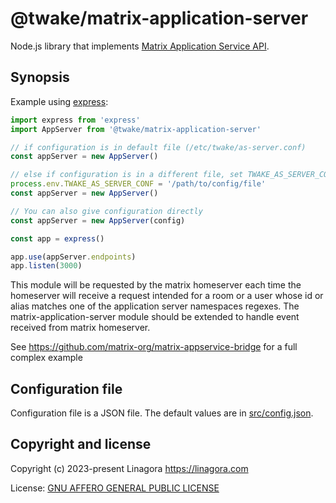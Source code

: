 # @twake/matrix-application-server

Node.js library that implements
[Matrix Application Service API](https://spec.matrix.org/v1.6/application-service-api/).

## Synopsis

Example using [express](https://www.npmjs.com/package/express):

```js
import express from 'express'
import AppServer from '@twake/matrix-application-server'

// if configuration is in default file (/etc/twake/as-server.conf)
const appServer = new AppServer()

// else if configuration is in a different file, set TWAKE_AS_SERVER_CONF
process.env.TWAKE_AS_SERVER_CONF = '/path/to/config/file'
const appServer = new AppServer()

// You can also give configuration directly
const appServer = new AppServer(config)

const app = express()

app.use(appServer.endpoints)
app.listen(3000)
```

This module will be requested by the matrix homeserver each time the homeserver will receive a request intended for a room or a user whose id or alias matches one of the application server namespaces regexes. The matrix-application-server module should be extended to handle event received from matrix homeserver.

See https://github.com/matrix-org/matrix-appservice-bridge for a full complex example

## Configuration file

Configuration file is a JSON file. The default values are
in [src/config.json](./src/config.json).

## Copyright and license

Copyright (c) 2023-present Linagora <https://linagora.com>

License: [GNU AFFERO GENERAL PUBLIC LICENSE](https://ci.linagora.com/publicgroup/oss/twake/tom-server/-/blob/master/LICENSE)
